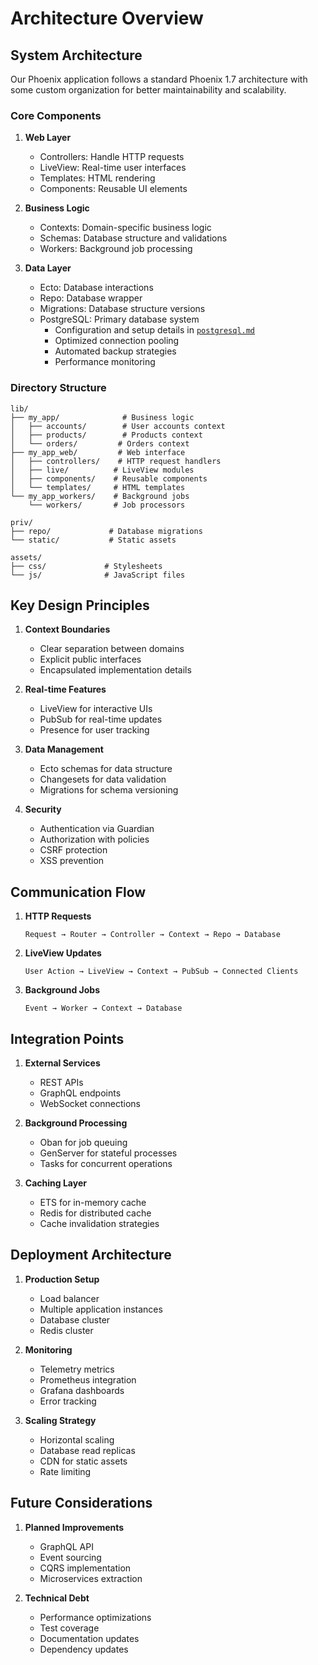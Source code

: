 # Architecture Overview

## System Architecture

Our Phoenix application follows a standard Phoenix 1.7 architecture with some custom organization for better maintainability and scalability.

### Core Components

1. **Web Layer**
   - Controllers: Handle HTTP requests
   - LiveView: Real-time user interfaces
   - Templates: HTML rendering
   - Components: Reusable UI elements

2. **Business Logic**
   - Contexts: Domain-specific business logic
   - Schemas: Database structure and validations
   - Workers: Background job processing

3. **Data Layer**
   - Ecto: Database interactions
   - Repo: Database wrapper
   - Migrations: Database structure versions
   - PostgreSQL: Primary database system
     - Configuration and setup details in [`postgresql.md`](postgresql.md)
     - Optimized connection pooling
     - Automated backup strategies
     - Performance monitoring

### Directory Structure

```
lib/
├── my_app/              # Business logic
│   ├── accounts/        # User accounts context
│   ├── products/        # Products context
│   └── orders/         # Orders context
├── my_app_web/         # Web interface
│   ├── controllers/    # HTTP request handlers
│   ├── live/          # LiveView modules
│   ├── components/    # Reusable components
│   └── templates/     # HTML templates
└── my_app_workers/    # Background jobs
    └── workers/       # Job processors

priv/
├── repo/             # Database migrations
└── static/           # Static assets

assets/
├── css/             # Stylesheets
└── js/              # JavaScript files
```

## Key Design Principles

1. **Context Boundaries**
   - Clear separation between domains
   - Explicit public interfaces
   - Encapsulated implementation details

2. **Real-time Features**
   - LiveView for interactive UIs
   - PubSub for real-time updates
   - Presence for user tracking

3. **Data Management**
   - Ecto schemas for data structure
   - Changesets for data validation
   - Migrations for schema versioning

4. **Security**
   - Authentication via Guardian
   - Authorization with policies
   - CSRF protection
   - XSS prevention

## Communication Flow

1. **HTTP Requests**
   ```
   Request → Router → Controller → Context → Repo → Database
   ```

2. **LiveView Updates**
   ```
   User Action → LiveView → Context → PubSub → Connected Clients
   ```

3. **Background Jobs**
   ```
   Event → Worker → Context → Database
   ```

## Integration Points

1. **External Services**
   - REST APIs
   - GraphQL endpoints
   - WebSocket connections

2. **Background Processing**
   - Oban for job queuing
   - GenServer for stateful processes
   - Tasks for concurrent operations

3. **Caching Layer**
   - ETS for in-memory cache
   - Redis for distributed cache
   - Cache invalidation strategies

## Deployment Architecture

1. **Production Setup**
   - Load balancer
   - Multiple application instances
   - Database cluster
   - Redis cluster

2. **Monitoring**
   - Telemetry metrics
   - Prometheus integration
   - Grafana dashboards
   - Error tracking

3. **Scaling Strategy**
   - Horizontal scaling
   - Database read replicas
   - CDN for static assets
   - Rate limiting

## Future Considerations

1. **Planned Improvements**
   - GraphQL API
   - Event sourcing
   - CQRS implementation
   - Microservices extraction

2. **Technical Debt**
   - Performance optimizations
   - Test coverage
   - Documentation updates
   - Dependency updates
